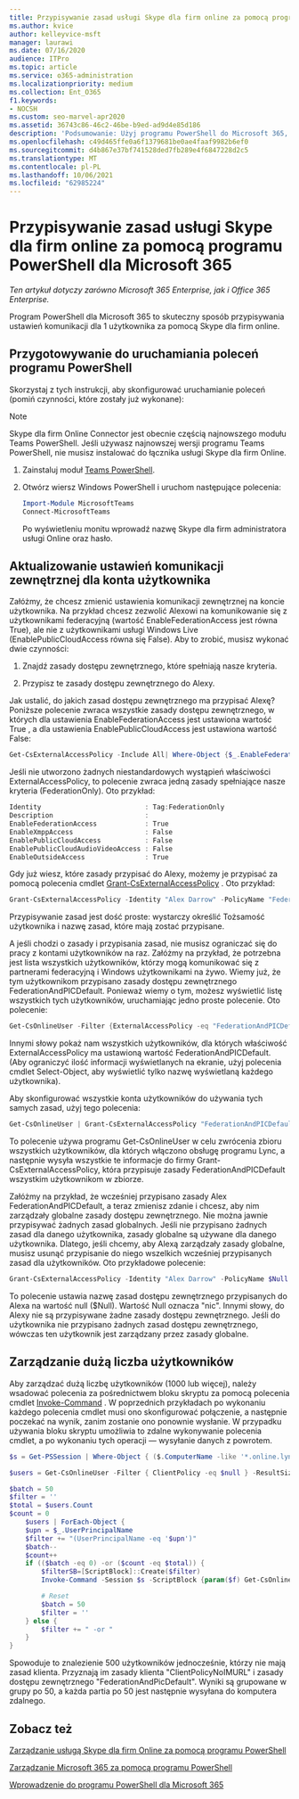```yaml
---
title: Przypisywanie zasad usługi Skype dla firm online za pomocą programu PowerShell dla Microsoft 365
ms.author: kvice
author: kelleyvice-msft
manager: laurawi
ms.date: 07/16/2020
audience: ITPro
ms.topic: article
ms.service: o365-administration
ms.localizationpriority: medium
ms.collection: Ent_O365
f1.keywords:
- NOCSH
ms.custom: seo-marvel-apr2020
ms.assetid: 36743c86-46c2-46be-b9ed-ad9d4e85d186
description: 'Podsumowanie: Użyj programu PowerShell do Microsoft 365, aby przypisać ustawienia komunikacji dla 1 użytkownika za pomocą Skype dla firm online.'
ms.openlocfilehash: c49d465ffe0a6f1379681be0ae4faaf9982b6ef0
ms.sourcegitcommit: d4b867e37bf741528ded7fb289e4f6847228d2c5
ms.translationtype: MT
ms.contentlocale: pl-PL
ms.lasthandoff: 10/06/2021
ms.locfileid: "62985224"
---
```

# <a name="assign-per-user-skype-for-business-online-policies-with-powershell-for-microsoft-365"></a>Przypisywanie zasad usługi Skype dla firm online za pomocą programu PowerShell dla Microsoft 365

*Ten artykuł dotyczy zarówno Microsoft 365 Enterprise, jak i Office 365 Enterprise.*

Program PowerShell dla Microsoft 365 to skuteczny sposób przypisywania ustawień komunikacji dla 1 użytkownika za pomocą Skype dla firm online.
  
## <a name="prepare-to-run-the-powershell-commands"></a>Przygotowywanie do uruchamiania poleceń programu PowerShell

Skorzystaj z tych instrukcji, aby skonfigurować uruchamianie poleceń (pomiń czynności, które zostały już wykonane):
  
  > [!Note]
   > Skype dla firm Online Connector jest obecnie częścią najnowszego modułu Teams PowerShell. Jeśli używasz najnowszej wersji programu Teams PowerShell, nie musisz instalować do łącznika usługi Skype dla firm Online.

1. Zainstaluj moduł [Teams PowerShell](/microsoftteams/teams-powershell-install).
    
2. Otwórz wiersz Windows PowerShell i uruchom następujące polecenia: 
    
   ```powershell
   Import-Module MicrosoftTeams
   Connect-MicrosoftTeams
   ```

   Po wyświetleniu monitu wprowadź nazwę Skype dla firm administratora usługi Online oraz hasło.
    
## <a name="updating-external-communication-settings-for-a-user-account"></a>Aktualizowanie ustawień komunikacji zewnętrznej dla konta użytkownika

Załóżmy, że chcesz zmienić ustawienia komunikacji zewnętrznej na koncie użytkownika. Na przykład chcesz zezwolić Alexowi na komunikowanie się z użytkownikami federacyjną (wartość EnableFederationAccess jest równa True), ale nie z użytkownikami usługi Windows Live (EnablePublicCloudAccess równa się False). Aby to zrobić, musisz wykonać dwie czynności:
  
1. Znajdź zasady dostępu zewnętrznego, które spełniają nasze kryteria.
    
2. Przypisz te zasady dostępu zewnętrznego do Alexy.
    
Jak ustalić, do jakich zasad dostępu zewnętrznego ma przypisać Alexę? Poniższe polecenie zwraca wszystkie zasady dostępu zewnętrznego, w których dla ustawienia EnableFederationAccess jest ustawiona wartość True , a dla ustawienia EnablePublicCloudAccess jest ustawiona wartość False:
  
```powershell
Get-CsExternalAccessPolicy -Include All| Where-Object {$_.EnableFederationAccess -eq $True -and $_.EnablePublicCloudAccess -eq $False}
```

Jeśli nie utworzono żadnych niestandardowych wystąpień właściwości ExternalAccessPolicy, to polecenie zwraca jedną zasady spełniające nasze kryteria (FederationOnly). Oto przykład:
  
```powershell
Identity                          : Tag:FederationOnly
Description                       :
EnableFederationAccess            : True
EnableXmppAccess                  : False
EnablePublicCloudAccess           : False
EnablePublicCloudAudioVideoAccess : False
EnableOutsideAccess               : True
```

Gdy już wiesz, które zasady przypisać do Alexy, możemy je przypisać za pomocą polecenia cmdlet [Grant-CsExternalAccessPolicy](/powershell/module/skype/Get-CsExternalAccessPolicy) . Oto przykład:
  
```powershell
Grant-CsExternalAccessPolicy -Identity "Alex Darrow" -PolicyName "FederationOnly"
```

Przypisywanie zasad jest dość proste: wystarczy określić Tożsamość użytkownika i nazwę zasad, które mają zostać przypisane. 
  
A jeśli chodzi o zasady i przypisania zasad, nie musisz ograniczać się do pracy z kontami użytkowników na raz. Załóżmy na przykład, że potrzebna jest lista wszystkich użytkowników, którzy mogą komunikować się z partnerami federacyjną i Windows użytkownikami na żywo. Wiemy już, że tym użytkownikom przypisano zasady dostępu zewnętrznego FederationAndPICDefault. Ponieważ wiemy o tym, możesz wyświetlić listę wszystkich tych użytkowników, uruchamiając jedno proste polecenie. Oto polecenie:
  
```powershell
Get-CsOnlineUser -Filter {ExternalAccessPolicy -eq "FederationAndPICDefault"} | Select-Object DisplayName
```

Innymi słowy pokaż nam wszystkich użytkowników, dla których właściwość ExternalAccessPolicy ma ustawioną wartość FederationAndPICDefault. (Aby ograniczyć ilość informacji wyświetlanych na ekranie, użyj polecenia cmdlet Select-Object, aby wyświetlić tylko nazwę wyświetlaną każdego użytkownika). 
  
Aby skonfigurować wszystkie konta użytkowników do używania tych samych zasad, użyj tego polecenia:
  
```powershell
Get-CsOnlineUser | Grant-CsExternalAccessPolicy "FederationAndPICDefault"
```

To polecenie używa programu Get-CsOnlineUser w celu zwrócenia zbioru wszystkich użytkowników, dla których włączono obsługę programu Lync, a następnie wysyła wszystkie te informacje do firmy Grant-CsExternalAccessPolicy, która przypisuje zasady FederationAndPICDefault wszystkim użytkownikom w zbiorze.
  
Załóżmy na przykład, że wcześniej przypisano zasady Alex FederationAndPICDefault, a teraz zmienisz zdanie i chcesz, aby nim zarządzały globalne zasady dostępu zewnętrznego. Nie można jawnie przypisywać żadnych zasad globalnych. Jeśli nie przypisano żadnych zasad dla danego użytkownika, zasady globalne są używane dla danego użytkownika. Dlatego, jeśli chcemy, aby Alexą zarządzały zasady globalne, musisz usunąć przypisanie  do niego wszelkich wcześniej przypisanych zasad dla użytkowników. Oto przykładowe polecenie:
  
```powershell
Grant-CsExternalAccessPolicy -Identity "Alex Darrow" -PolicyName $Null
```

To polecenie ustawia nazwę zasad dostępu zewnętrznego przypisanych do Alexa na wartość null ($Null). Wartość Null oznacza "nic". Innymi słowy, do Alexy nie są przypisywane żadne zasady dostępu zewnętrznego. Jeśli do użytkownika nie przypisano żadnych zasad dostępu zewnętrznego, wówczas ten użytkownik jest zarządzany przez zasady globalne.

## <a name="managing-large-numbers-of-users"></a>Zarządzanie dużą liczba użytkowników

Aby zarządzać dużą liczbę użytkowników (1000 lub więcej), należy wsadować polecenia za pośrednictwem bloku skryptu za pomocą polecenia cmdlet [Invoke-Command](/powershell/module/microsoft.powershell.core/invoke-command) .  W poprzednich przykładach po wykonaniu każdego polecenia cmdlet musi ono skonfigurować połączenie, a następnie poczekać na wynik, zanim zostanie ono ponownie wysłanie.  W przypadku używania bloku skryptu umożliwia to zdalne wykonywanie polecenia cmdlet, a po wykonaniu tych operacji — wysyłanie danych z powrotem.

```powershell
$s = Get-PSSession | Where-Object { ($.ComputerName -like '*.online.lync.com' -or $.Computername -eq 'api.interfaces.records.teams.microsoft.com') -and $.State -eq 'Opened' -and $.Availability -eq 'Available' }

$users = Get-CsOnlineUser -Filter { ClientPolicy -eq $null } -ResultSize 500

$batch = 50
$filter = ''
$total = $users.Count
$count = 0
    $users | ForEach-Object {
    $upn = $_.UserPrincipalName
    $filter += "(UserPrincipalName -eq '$upn')"
    $batch--
    $count++
    if (($batch -eq 0) -or ($count -eq $total)) {
        $filterSB=[ScriptBlock]::Create($filter)
        Invoke-Command -Session $s -ScriptBlock {param($f) Get-CsOnlineUser -filter $f | Grant-CsClientPolicy -PolicyName "ClientPolicyNoIMURL" -Passthru | Grant-CsExternalAccessPolicy -PolicyName "FederationAndPICDefault"} -ArgumentList $filterSB

        # Reset
        $batch = 50
        $filter = ''
    } else {
        $filter += " -or "
    }
}
```

Spowoduje to znalezienie 500 użytkowników jednocześnie, którzy nie mają zasad klienta. Przyznają im zasady klienta "ClientPolicyNoIMURL" i zasady dostępu zewnętrznego "FederationAndPicDefault". Wyniki są grupowane w grupy po 50, a każda partia po 50 jest następnie wysyłana do komputera zdalnego.
  
## <a name="see-also"></a>Zobacz też

[Zarządzanie usługą Skype dla firm Online za pomocą programu PowerShell](manage-skype-for-business-online-with-microsoft-365-powershell.md)
  
[Zarządzanie Microsoft 365 za pomocą programu PowerShell](manage-microsoft-365-with-microsoft-365-powershell.md)
  
[Wprowadzenie do programu PowerShell dla Microsoft 365](getting-started-with-microsoft-365-powershell.md)
